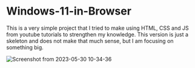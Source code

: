 # Windows-11-in-Browser


This is a very simple project that I tried to make using HTML, CSS and JS from youtube tutorials to strengthen my knowledge. This version is just a skeleton and does not make that much sense, but I am focusing on something big.

![Screenshot from 2023-05-30 10-34-36](https://github.com/RTopdar/Windows-11-in-Browser/assets/109235097/304c391b-1c21-43f7-a519-d0ce360a602d)
